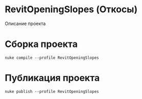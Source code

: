 # RevitOpeningSlopes (Откосы)
Описание проекта 

# Сборка проекта
```
nuke compile --profile RevitOpeningSlopes
```

# Публикация проекта
```
nuke publish --profile RevitOpeningSlopes
```
